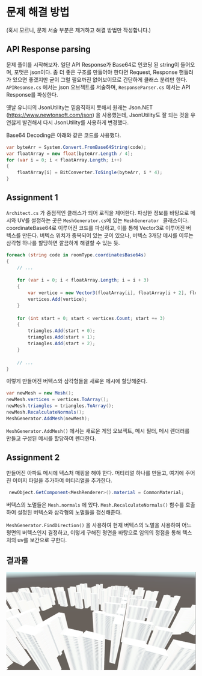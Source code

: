 # 문제 해결 방법

(혹시 모르니, 문제 서술 부분은 제거하고 해결 방법만 작성합니다.)

## API Response parsing

문제 풀이를 시작해보자. 일단 API Response가 Base64로 인코딩 된 string이 들어오며, 포맷은 json이다. 좀 더 좋은 구조를 만들어야 한다면 Request, Response 핸들러가 있으면 좋겠지만 굳이 그럴 필요까진 없어보이므로 간단하게 클래스 분리만 한다. `APIResonse.cs` 에서는 json 오브젝트를 서술하며, `ResponseParser.cs` 에서는 API Response를 파싱한다.

옛날 유니티의 JsonUtility는 믿음직하지 못해서 원래는 Json.NET (https://www.newtonsoft.com/json) 을 사용했는데, JsonUtility도 잘 되는 것을 우연찮게 발견해서 다시 JsonUtility를 사용하게 변경했다. 

Base64 Decoding은 아래와 같은 코드를 사용했다.
```C#
var byteArr = System.Convert.FromBase64String(code);
var floatArray = new float[byteArr.Length / 4];
for (var i = 0; i < floatArray.Length; i++)
{
    floatArray[i] = BitConverter.ToSingle(byteArr, i * 4);
}
````

## Assignment 1
`Architect.cs` 가 중점적인 클래스가 되어 로직을 제어한다. 파싱한 정보를 바탕으로 메시와 UV를 설정하는 곳은 `MeshGenerator.cs`에 있는 `MeshGenerator ` 클래스이다. coordinateBase64로 이루어진 코드를 파싱하고, 이를 통해 Vector3로 이루어진 버텍스를 만든다. 버텍스 위치가 중복되어 있는 곳이 있으나, 버텍스 3개당 메시를 이루는 삼각형 하나를 할당하면 깔끔하게 해결할 수 있는 듯.

```C#
foreach (string code in roomType.coordinatesBase64s)
{
    // ...

    for (var i = 0; i < floatArray.Length; i = i + 3)
    {
        var vertice = new Vector3(floatArray[i], floatArray[i + 2], floatArray[i + 1]);
        vertices.Add(vertice);
    }

    for (int start = 0; start < vertices.Count; start += 3)
    {
        triangles.Add(start + 0);
        triangles.Add(start + 1);
        triangles.Add(start + 2);
    }
    
    // ...
}
```
이렇게 만들어진 버텍스와 삼각형들을 새로운 메시에 할당해준다.
```C#
var newMesh = new Mesh();
newMesh.vertices = vertices.ToArray();
newMesh.triangles = triangles.ToArray();
newMesh.RecalculateNormals();
MeshGenerator.AddMesh(newMesh);
```

`MeshGenerator.AddMesh()` 에서는 새로운 게임 오브젝트, 메시 필터, 메시 렌더러를 만들고 구성된 메시를 할당하여 렌더한다.


## Assignment 2
만들어진 아파트 메시에 텍스처 매핑을 해야 한다. 머티리얼 하나를 만들고, 여기에 주어진 이미지 파일을 추가하여 머티리얼을 추가한다.
```C#
 newObject.GetComponent<MeshRenderer>().material = CommonMaterial;
```

버텍스의 노멀들은 `Mesh.normals` 에 있다. `Mesh.RecalculateNormals()` 함수를 호출하여 설정된 버텍스와 삼각형의 노멀들을 갱신해준다. 

`MeshGenerator.FindDirection()` 을 사용하여 현재 버텍스의 노멀을 사용하여 어느 평면의 버텍스인지 결정하고, 이렇게 구해진 평면을 바탕으로 임의의 정점을 통해 텍스처의 uv를 보간으로 구한다.


## 결과물

![image](results.png)
